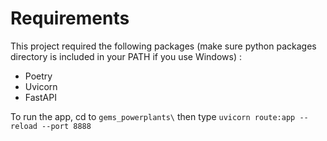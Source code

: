 # Requirements
This project required the following packages (make sure python packages directory is included in your PATH if you use Windows) :
  - Poetry
  - Uvicorn
  - FastAPI

To run the app, cd to `gems_powerplants\` then type `uvicorn route:app --reload --port 8888`
